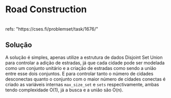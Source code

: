 # Road Construction

<br>
refs: "https://cses.fi/problemset/task/1676/"


<br>

## Solução
A solução é simples, apenas utilize a estrutura de dados Disjoint Set Union para
controlar a adição de estradas, já que cada cidade pode ser modelada como um conjunto
unitário e a criação de estradas como sendo a união entre esse dois conjuntos.
E para controlar tanto o número de cidades desconectas quanto o conjunto com o maior número de cidades
conectas é criado as variáveis internas `max_size_set` e `sets` respectivamente, ambas tendo complexidade
O(1), já a busca e a união são O(n).

